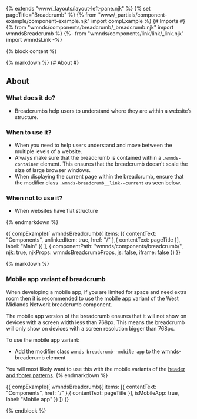 {% extends "www/_layouts/layout-left-pane.njk" %}
{% set pageTitle="Breadcrumb" %}
{% from "www/_partials/component-example/component-example.njk" import compExample %}
{# Imports #}
{% from "wmnds/components/breadcrumb/_breadcrumb.njk" import wmndsBreadcrumb %}
{%- from "wmnds/components/link/link/_link.njk" import wmndsLink -%}

{% block content %}

{% markdown %}
{# About #}

## About

### What does it do?

- Breadcrumbs help users to understand where they are within a website’s structure.

### When to use it?

- When you need to help users understand and move between the multiple levels of a website.
- Always make sure that the breadcrumb is contained within a <code class="wmnds-website-inline-code">.wmnds-container</code> element. This ensures that the breadcrumb doesn't scale the size of large browser windows.
- When displaying the current page within the breadcrumb, ensure that the modifier class <code class="wmnds-website-inline-code">.wmnds-breadcrumb\_\_link--current</code> as seen below.

### When not to use it?

- When websites have flat structure

{% endmarkdown %}

{{
  compExample([
    wmndsBreadcrumb({
      items: [{
        contentText: "Components",
        unlinkedItem: true,
        href: "/"
      },{
        contentText: pageTitle
      }],
      label: "Main"
    })
  ], {
    componentPath: "wmnds/components/breadcrumb/",
    njk: true,
    njkProps: wmndsBreadcrumbProps,
    js: false,
    iframe: false
  })
}}

{% markdown %}

### Mobile app variant of breadcrumb

When developing a mobile app, if you are limited for space and need extra room then it is recommended to use the mobile app variant of the West Midlands Network breadcrumb component.

The mobile app version of the breadcrumb ensures that it will not show on devices with a screen width less than 768px. This means the breadcrumb will only show on devices with a screen resolution bigger than 768px.

To use the mobile app variant:

- Add the modifier class <code class="wmnds-website-inline-code">wmnds-breadcrumb--mobile-app</code> to the wmnds-breadcrumb element

You will most likely want to use this with the mobile variants of the <a href="/patterns/header-and-footer/#mobile-app-header" class="wmnds-link">header and footer patterns</a>.
{% endmarkdown %}

{{
  compExample([
    wmndsBreadcrumb({
      items: [{
        contentText: "Components",
        href: "/"
      },{
        contentText: pageTitle
      }],
      isMobileApp: true,
      label: "Mobile app"
    })
  ])
}}

{% endblock %}
